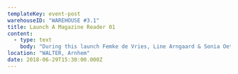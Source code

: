 ```yaml
---
templateKey: event-post
warehouseID: "WAREHOUSE #3.1"
title: Launch A Magazine Reader 01
content:
  - type: text
    body: "During this launch Femke de Vries, Line Arngaard & Sonia Oet (*A March Issue*) and students from MA Fashion Strategy generation 27 discuss the representation and meaning of luxury in the fashion magazine.\n\n*A Magazine Reader* revolves around the analysis of a mainstream and high-end fashion magazine and its translation into an alternative new zine to provide insight into the cultural power and forms of value production that is at the core of fashion media. In it, the reader becomes an active actor in the construct of fashion. Re-reading the magazine by dissecting it, analysing the words, images, materiality, the items shown on the pages and the strategies of the specific magazine changes the way we read fashion.\n\nIn the workshop one specific magazine is selected. This magazine is thoroughly read, dissected and critically analysed on elements such as models, topicality, advertisements, material, brands, distribution, imagery, items, narrative, monetary value, colours, words and order of pages. By not starting from the perspective of the fashion system at large, but from the simple act of reading a fashion magazine, the reader gains an active role. Having the material in hands, seeing the images, how brands are being represented on the pages, reading the words and tracing the page numbers, but also feeling the paper, the weight and being able to smell the magazine creates an awareness of the magazine as a material object. Something that embodies and communicates the process of value production in fashion. A material representation of fashion’s ephemerality, dream worlds and fantasies.\n\nThe readers in the workshop use the material of the original ‘source magazine’ to create a new zine that provides insight into the cultural power and forms of value production that is at the core of fashion media. The existing material is elaborated on by connecting with other material (theories, visuals, artistic explorations). As such, *A Magazine Reader* focuses on the reader as an active participant – someone with agency rather than a passive consumer – in the process of creating fashion. Reading becomes making.\n\nThis first edition of *A Magazine Reader,* designed by Corine van der Wal is titled *V*GUE*. In this workshop with first year MA Fashion Strategy students of generation 27 at ArtEZ University of the Arts, a *British\_Vogue*\_is explored from the perspective of luxury\_today, and the way luxury is being sold through fashion mass media. \\\n\\\n*A Magazine Reader* is an ongoing research trajectory and series of zines initiated by Femke de Vries and Hanka van der Voet."
location: "WALTER, Arnhem"
date: 2018-06-29T15:30:00.000Z
---
```

